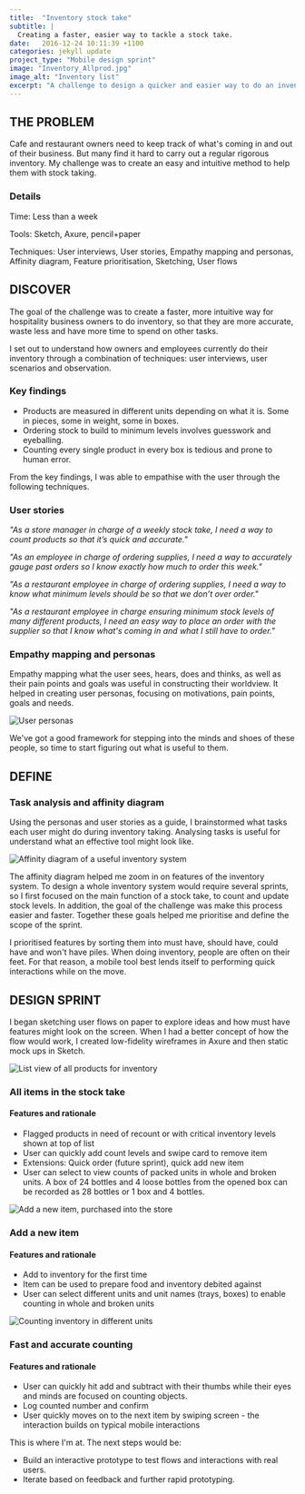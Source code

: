 ```yaml
---
title:  "Inventory stock take"
subtitle: |
  Creating a faster, easier way to tackle a stock take.
date:   2016-12-24 10:11:39 +1100
categories: jekyll update
project_type: "Mobile design sprint"
image: "Inventory_Allprod.jpg"
image_alt: "Inventory list"
excerpt: "A challenge to design a quicker and easier way to do an inventory stock take."
---
```



## THE PROBLEM
Cafe and restaurant owners need to keep track of what's coming in and out of their business. But many find it hard to carry out a regular rigorous inventory. My challenge was to create an easy and intuitive method to help them with stock taking.

### Details
Time: Less than a week

Tools: Sketch, Axure, pencil+paper

Techniques: User interviews, User stories, Empathy mapping and personas, Affinity diagram, Feature prioritisation, Sketching, User flows

## DISCOVER 

The goal of the challenge was to create a faster, more intuitive way for hospitality business owners to do inventory, so that they are more accurate, waste less and have more time to spend on other tasks. 

I set out to understand how owners and employees currently do their inventory through a combination of techniques: user interviews, user scenarios and observation. 

### Key findings
* Products are measured in different units depending on what it is. Some in pieces, some in weight, some in boxes.
* Ordering stock to build to minimum levels involves guesswork and eyeballing.
* Counting every single product in every box is tedious and prone to human error.  

From the key findings, I was able to empathise with the user through the following techniques.

### User stories
_"As a store manager in charge of a weekly stock take, I need a way to count products so that it’s quick and accurate."_

_"As an employee in charge of ordering supplies, I need a way to accurately gauge past orders so I know exactly how much to order this week."_

_"As a restaurant employee in charge of ordering supplies, I need a way to know what minimum levels should be so that we don’t over order."_

_"As a restaurant employee in charge ensuring minimum stock levels of many different products, I need an easy way to place an order with the supplier so that I know what's coming in and what I still have to order."_

### Empathy mapping and personas

Empathy mapping what the user sees, hears, does and thinks, as well as their pain points and goals was useful in constructing their worldview. It helped in creating user personas, focusing on motivations, pain points, goals and needs.

![User personas](/assets/PersonasInventory.jpg "Personas")

We've got a good framework for stepping into the minds and shoes of these people, so time to start figuring out what is useful to them.

## DEFINE

### Task analysis and affinity diagram

Using the personas and user stories as a guide, I brainstormed what tasks each user might do during inventory taking. Analysing tasks is useful for understand what an effective tool might look like.

![Affinity diagram of a useful inventory system](/assets/affinityDiagramInventory.jpg "Affinity diagram")

The affinity diagram helped me zoom in on features of the inventory system. To design a whole inventory system would require several sprints, so I first focused on the main function of a stock take, to count and update stock levels. In addition, the goal of the challenge was make this process easier and faster. Together these goals helped me prioritise and define the scope of the sprint.

I prioritised features by sorting them into must have, should have, could have and won't have piles. When doing inventory, people are often on their feet. For that reason, a mobile tool best lends itself to performing quick interactions while on the move. 

## DESIGN SPRINT
I began sketching user flows on paper to explore ideas and how must have features might look on the screen. When I had a better concept of how the flow would work, I created low-fidelity wireframes in Axure and then static mock ups in Sketch. 

![List view of all products for inventory](/assets/Inventory_Allprod.jpg "List view of all products on inventory list")

### All items in the stock take

#### Features and rationale

* Flagged products in need of recount or with critical inventory levels shown at top of list
* User can quickly add count levels and swipe card to remove item
* Extensions: Quick order (future sprint), quick add new item
* User can select to view counts of packed units in whole and broken units. A box of 24 bottles and 4 loose bottles from the opened box can be recorded as 28 bottles or 1 box and 4 bottles.

![Add a new item, purchased into the store](/assets/Inventory_AddPurchasedProd.jpg "Add new purchased item to inventory")

### Add a new item

#### Features and rationale

* Add to inventory for the first time
* Item can be used to prepare food and inventory debited against
* User can select different units and unit names (trays, boxes) to enable counting in whole and broken units

![Counting inventory in different units](/assets/Inventory_countingDifferentUnits.jpg "Inventory counting and recording")

### Fast and accurate counting

#### Features and rationale

* User can quickly hit add and subtract with their thumbs while their eyes and minds are focused on counting objects.
* Log counted number and confirm
* User quickly moves on to the next item by swiping screen - the interaction builds on typical mobile interactions

This is where I'm at. The next steps would be:

* Build an interactive prototype to test flows and interactions with real users.
* Iterate based on feedback and further rapid prototyping.

